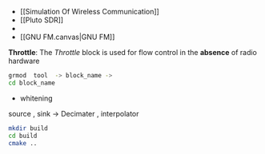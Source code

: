 
- [[Simulation Of Wireless Communication]]
- [[Pluto SDR]]
- 
- [[GNU FM.canvas|GNU FM]]

**Throttle**: The _Throttle_ block is used for flow control in the **absence** of radio hardware
```bash
grmod  tool  -> block_name -> 
cd block_name

```

- whitening 

source , sink -> Decimater , interpolator 

```bash
mkdir build 
cd build 
cmake ..

```